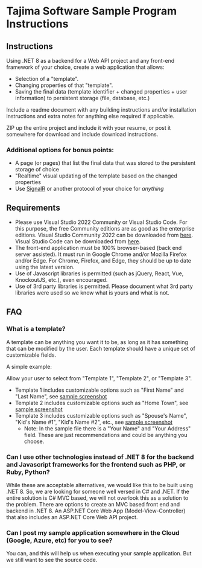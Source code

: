 # Tajima Software Sample Program Instructions

## Instructions

Using .NET 8 as a backend for a Web API project and any front-end framework of your choice, create a web application that allows:

* Selection of a "template".
* Changing properties of that "template".
* Saving the final data (template identifier + changed properties + user information) to persistent storage (file, database, etc.)

Include a readme document with any building instructions and/or installation instructions and extra notes for anything else required if applicable.

ZIP up the entire project and include it with your resume, or post it somewhere for download and include download instructions.

### Additional options for bonus points:

* A page (or pages) that list the final data that was stored to the persistent storage of choice
* "Realtime" visual updating of the template based on the changed properties
* Use [SignalR](https://dotnet.microsoft.com/en-us/apps/aspnet/signalr) or another protocol of your choice for *anything*

## Requirements

* Please use Visual Studio 2022 Community or Visual Studio Code. For this purpose, the free Community editions are as good as the enterprise editions. Visual Studio Community 2022 can be downloaded from [here](https://visualstudio.microsoft.com/vs/community/). Visual Studio Code can be downloaded from [here](https://code.visualstudio.com/Download).
* The front-end application must be 100% browser-based (back end server assisted). It must run in Google Chrome and/or Mozilla Firefox and/or Edge. For Chrome, Firefox, and Edge, they should be up to date using the latest version.
* Use of Javascript libraries is permitted (such as jQuery, React, Vue, KnockoutJS, etc.), even encouraged.
* Use of 3rd party libraries is permitted. Please document what 3rd party libraries were used so we know what is yours and what is not.

## FAQ

### What is a template?

A template can be anything you want it to be, as long as it has something that can be modified by the user. Each template should have a unique set of customizable fields.

A simple example:

Allow your user to select from "Template 1", "Template 2", or "Template 3".

* Template 1 includes customizable options such as "First Name" and "Last Name", see [sample screenshot](https://github.com/pulsemicro/mvc-sample-1-instructions/raw/master/MvcSample1-Template1.PNG)
* Template 2 includes customizable options such as "Home Town", see [sample screenshot](https://github.com/pulsemicro/mvc-sample-1-instructions/raw/master/MvcSample1-Template2.PNG)
* Template 3 includes customizable options such as "Spouse's Name", "Kid's Name #1", "Kid's Name #2", etc., see [sample screenshot](https://github.com/pulsemicro/mvc-sample-1-instructions/raw/master/MvcSample1-Template3.PNG)
  * Note: In the sample file there is a "Your Name" and "Your Address" field. These are just recommendations and could be anything you choose.

### Can I use other technologies instead of .NET 8 for the backend and Javascript frameworks for the frontend such as PHP, or Ruby, Python?

While these are acceptable alternatives, we would like this to be built using .NET 8. So, we are looking for someone well versed in C# and .NET. If the entire solution is C# MVC based, we will not overlook this as a solution to the problem. There are options to create an MVC based front end and backend in .NET 8. An ASP.NET Core Web App (Model-View-Controller) that also includes an ASP.NET Core Web API project.

### Can I post my sample application somewhere in the Cloud (Google, Azure, etc) for you to see?

You can, and this will help us when executing your sample application. But we still want to see the source code.

